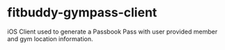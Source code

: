 fitbuddy-gympass-client
=======================

iOS Client used to generate a Passbook Pass with user provided member and gym location information.
